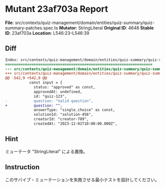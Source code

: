 # Mutant 23af703a Report

**File**: src/contexts/quiz-management/domain/entities/quiz-summary/quiz-summary-patches.spec.ts
**Mutator**: StringLiteral
**Original ID**: 4648
**Stable ID**: 23af703a
**Location**: L546:23–L546:39

## Diff

```diff
Index: src/contexts/quiz-management/domain/entities/quiz-summary/quiz-summary-patches.spec.ts
===================================================================
--- src/contexts/quiz-management/domain/entities/quiz-summary/quiz-summary-patches.spec.ts	original
+++ src/contexts/quiz-management/domain/entities/quiz-summary/quiz-summary-patches.spec.ts	mutated #4648
@@ -542,9 +542,9 @@
           const input = {
             status: "approved" as const,
             approvedAt: undefined,
             id: "quiz-123",
-            question: "Valid question",
+            question: "",
             answerType: "single_choice" as const,
             solutionId: "solution-456",
             creatorId: "creator-789",
             createdAt: "2023-12-01T10:00:00.000Z",
```

## Hint

ミューテータ "StringLiteral" による置換。

## Instruction

このサバイブ・ミューテーションを失敗させる最小テストを設計してください。

